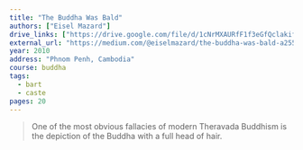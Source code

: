 ```yaml
---
title: "The Buddha Was Bald"
authors: ["Eisel Mazard"]
drive_links: ["https://drive.google.com/file/d/1cNrMXAURfF1f3eGfQclakifC0za6bXzy/view?usp=drivesdk"]
external_url: "https://medium.com/@eiselmazard/the-buddha-was-bald-a25589c26ebe"
year: 2010
address: "Phnom Penh, Cambodia"
course: buddha
tags:
  - bart
  - caste
pages: 20
---
```


> One of the most obvious fallacies of modern Theravada Buddhism is the depiction of the Buddha with a full head of hair.
